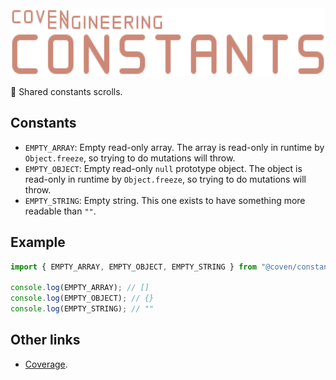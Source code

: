 <img alt="Coven Engineering Constants logo" src="https://raw.githubusercontent.com/covenengineering/libraries/main/@coven/constants/logo.svg" height="108" />

📖 Shared constants scrolls.

## Constants

-   `EMPTY_ARRAY`: Empty read-only array. The array is read-only in runtime by
    `Object.freeze`, so trying to do mutations will throw.
-   `EMPTY_OBJECT`: Empty read-only `null` prototype object. The object is
    read-only in runtime by `Object.freeze`, so trying to do mutations will
    throw.
-   `EMPTY_STRING`: Empty string. This one exists to have something more
    readable than `""`.

## Example

```typescript
import { EMPTY_ARRAY, EMPTY_OBJECT, EMPTY_STRING } from "@coven/constants";

console.log(EMPTY_ARRAY); // []
console.log(EMPTY_OBJECT); // {}
console.log(EMPTY_STRING); // ""
```

## Other links

-   [Coverage](https://coveralls.io/github/covenengineering/libraries).
